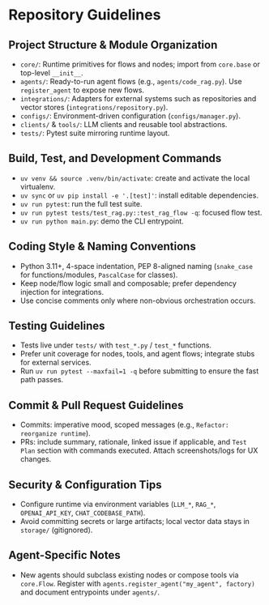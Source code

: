 # Repository Guidelines

## Project Structure & Module Organization
- `core/`: Runtime primitives for flows and nodes; import from `core.base` or top-level `__init__`.
- `agents/`: Ready-to-run agent flows (e.g., `agents/code_rag.py`). Use `register_agent` to expose new flows.
- `integrations/`: Adapters for external systems such as repositories and vector stores (`integrations/repository.py`).
- `configs/`: Environment-driven configuration (`configs/manager.py`).
- `clients/` & `tools/`: LLM clients and reusable tool abstractions.
- `tests/`: Pytest suite mirroring runtime layout.

## Build, Test, and Development Commands
- `uv venv && source .venv/bin/activate`: create and activate the local virtualenv.
- `uv sync` or `uv pip install -e '.[test]'`: install editable dependencies.
- `uv run pytest`: run the full test suite.
- `uv run pytest tests/test_rag.py::test_rag_flow -q`: focused flow test.
- `uv run python main.py`: demo the CLI entrypoint.

## Coding Style & Naming Conventions
- Python 3.11+, 4-space indentation, PEP 8-aligned naming (`snake_case` for functions/modules, `PascalCase` for classes).
- Keep node/flow logic small and composable; prefer dependency injection for integrations.
- Use concise comments only where non-obvious orchestration occurs.

## Testing Guidelines
- Tests live under `tests/` with `test_*.py` / `test_*` functions.
- Prefer unit coverage for nodes, tools, and agent flows; integrate stubs for external services.
- Run `uv run pytest --maxfail=1 -q` before submitting to ensure the fast path passes.

## Commit & Pull Request Guidelines
- Commits: imperative mood, scoped messages (e.g., `Refactor: reorganize runtime`).
- PRs: include summary, rationale, linked issue if applicable, and `Test Plan` section with commands executed. Attach screenshots/logs for UX changes.

## Security & Configuration Tips
- Configure runtime via environment variables (`LLM_*`, `RAG_*`, `OPENAI_API_KEY`, `CHAT_CODEBASE_PATH`).
- Avoid committing secrets or large artifacts; local vector data stays in `storage/` (gitignored).

## Agent-Specific Notes
- New agents should subclass existing nodes or compose tools via `core.Flow`. Register with `agents.register_agent("my_agent", factory)` and document entrypoints under `agents/`.
